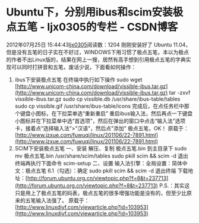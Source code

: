 # Ubuntu下，分别用ibus和scim安装极点五笔 - ljx0305的专栏 - CSDN博客
2012年07月25日 15:44:43[ljx0305](https://me.csdn.net/ljx0305)阅读数：1204
刚刚安装好了 Ubuntu 11.04，但是没有五笔的日子实在不好过，WINDOWS下用习惯了极点五笔，本以为极点的作者不出Linux版的，结果在网上一搜，居然有高手想到引用极点五笔的字典实现可以同时打拼音和五笔，废话少说，下面看如何操作：
1. ibus下安装极点五笔
在终端中执行如下操作
sudo wget [http://www.unicom-china.com/download/vissible-ibus.tar.gz](http://www.unicom-china.com/download/vissible-ibus.tar.gz)
tar -zxvf vissible-ibus.tar.gz
sudo cp vissible.db /usr/share/ibus-table/tables
sudo cp vissible.gif /usr/share/ibus-table/icons
完成后，在点任务栏中那个键盘小图标，在下拉菜单选“重新重启” 重启ibus输入法，然后再点一下键盘小图标并在下拉菜单中选“首选项”，然后在弹出的窗口中点击“输入法”选项卡，接着点“选择输入法”>"汉语"，然后点"添加" 极点五笔，OK！
原载于：[http://www.jzxue.com/fuwuqi/linux/201106/22-7891.html](http://www.jzxue.com/fuwuqi/linux/201106/22-7891.html)
2. SCIM下安装极点五笔
一、安装
解压、复制 极点五笔.bin 到主目录下
sudo mv 极点五笔.bin /usr/share/scim/tables
sudo pkill scim && scim -d
退出终端再执行下面命令
scim-setup
二、设置
输入法引擎：全局设置：简体中文：极点五笔 6.1（勾选）：确定
sudo pkill scim && scim -d
退出终端
下载地址：[http://forum.ubuntu.org.cn/viewtopic.php?f=8&t=237713](http://forum.ubuntu.org.cn/viewtopic.php?f=8&t=237713)
P.S.：其实这只是用上了极点五笔的码表，极点五笔的很多增强功能是没有的，但至少比原来的五笔输入法强了。
原载于：[http://www.linuxdiyf.com/viewarticle.php?id=103953](http://www.linuxdiyf.com/viewarticle.php?id=103953)
